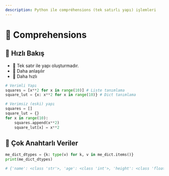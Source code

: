 ```yaml
---
description: Python ile compréhensions (tek satırlı yapı) işlemleri
---
```


# 🤸‍ Comprehensions

## 👀 Hızlı Bakış

* 🦄 Tek satır ile yapı oluşturmadır.
* 🤯 Daha anlaşılır
* 💨 Daha hızlı

```python
# Verimli Yapı
squares = [x**2 for x in range(10)] # Liste tanımlama
square_lut = {x: x**2 for x in range(10)} # Dict tanımlama

# Verimsiz (eski) yapı
squares = []
square_lut = {}
for x in range(10):
    squares.append(x**2)
    square_lut[x] = x**2
```

## **💫 Çok Anahtarlı Veriler**

```python
me_dict_dtypes = {k: type(v) for k, v in me_dict.items()}
print(me_dict_dtypes)

# {'name': <class 'str'>, 'age': <class 'int'>, 'height': <class 'float'>, 'weight': <class 'float'>, 'hair': <class 'str'>, 'eyes': <class 'str'>, 'has dog': <class 'bool'>, 'favorite color': <class 'str'>, 'nieces/nephews': <class 'int'>}
```

